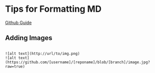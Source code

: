 # Tips for Formatting MD

[Github Guide](https://guides.github.com/features/mastering-markdown/)

## Adding Images

```

![alt text](http://url/to/img.png)
![alt text](https://github.com/[username]/[reponame]/blob/[branch]/image.jpg?raw=true)
```
